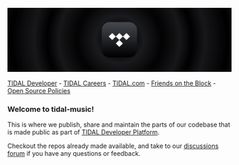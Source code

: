 ![Banner](https://github.com/tidal-music/.github/blob/main/profile/banner.png)

[TIDAL Developer](https://developer.tidal.com) - [TIDAL Careers](https://careers.tidal.com) - [TIDAL.com](https://tidal.com) - [Friends on the Block](https://github.com/enterprises/block/organizations) - [Open Source Policies](https://github.com/square/.github/blob/main/BLOCKS_OPEN_SOURCE_POLICIES.md)

### Welcome to tidal-music!

This is where we publish, share and maintain the parts of our codebase that is made public as part of [TIDAL Developer Platform](https://developer.tidal.com).

Checkout the repos already made available, and take to
our [discussions forum](https://github.com/orgs/tidal-music/discussions) if you have any questions or feedback.
